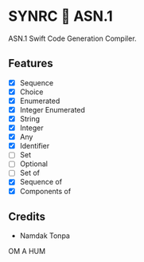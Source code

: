 SYNRC 💬 ASN.1
==============

ASN.1 Swift Code Generation Compiler.

Features
--------

* [x] Sequence
* [x] Choice
* [x] Enumerated
* [x] Integer Enumerated
* [x] String
* [x] Integer
* [x] Any
* [x] Identifier
* [ ] Set
* [ ] Optional
* [ ] Set of
* [x] Sequence of
* [x] Components of

Credits
-------

* Namdak Tonpa

OM A HUM
